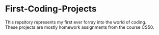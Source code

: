 # First-Coding-Projects

This repsitory represents my first ever forray into the world of coding. These projects are mostly homework assignments from the course CS50.
